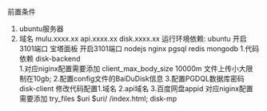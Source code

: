 前置条件
1. ubuntu服务器
2. 域名 
    mulu.xxxx.xx
    api.xxxx.xx
    disk.xxxx.xx
运行环境依赖:
    ubuntu  开启3101端口
    宝塔面板 开启3101端口
    nodejs
    nginx
    pgsql
    redis
    mongodb
1.代码依赖
    disk-backend  
        1.对应niginx配置需要添加  client_max_body_size 10000m 文件上传小大限制在10gb;
        2.配置config文件的BaiDuDisk信息
        3.配置PGDQL数据库密码
    disk-client 
        修改代码配置1.域名 2.api域名 3.百度网盘appid
        对应niginx配置需要添加 try_files $uri $uri/ /index.html;
    disk-mp
